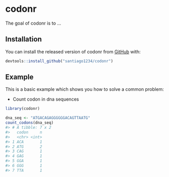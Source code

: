 
<!-- README.md is generated from README.Rmd. Please edit that file -->
codonr
======

The goal of codonr is to ...

Installation
------------

You can install the released version of codonr from [GitHub](https://github.com/santiago1234/codonr) with:

``` r
devtools::install_github("santiago1234/codonr")
```

Example
-------

This is a basic example which shows you how to solve a common problem:

-   Count codon in dna sequences

``` r
library(codonr)

dna_seq <- "ATGACAGAGGGGGGACAGTTAATG"
count_codons(dna_seq)
#> # A tibble: 7 x 2
#>   codon     n
#>   <chr> <int>
#> 1 ACA       1
#> 2 ATG       2
#> 3 CAG       1
#> 4 GAG       1
#> 5 GGA       1
#> 6 GGG       1
#> 7 TTA       1
```
